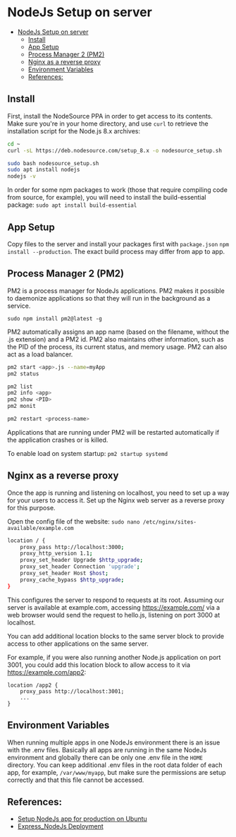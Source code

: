 # NodeJs Setup on server

- [NodeJs Setup on server](#nodejs-setup-on-server)
  - [Install](#install)
  - [App Setup](#app-setup)
  - [Process Manager 2 (PM2)](#process-manager-2-pm2)
  - [Nginx as a reverse proxy](#nginx-as-a-reverse-proxy)
  - [Environment Variables](#environment-variables)
  - [References:](#references)

## Install

First, install the NodeSource PPA in order to get access to its contents. Make sure you're in your home directory, and use `curl` to retrieve the installation script for the Node.js 8.x archives:

```bash
cd ~
curl -sL https://deb.nodesource.com/setup_8.x -o nodesource_setup.sh

sudo bash nodesource_setup.sh
sudo apt install nodejs
nodejs -v
```

In order for some npm packages to work (those that require compiling code from source, for example), you will need to install the build-essential package: `sudo apt install build-essential`

## App Setup

Copy files to the server and install your packages first with `package.json`
`npm install --production`. The exact build process may differ from app to app.

## Process Manager 2 (PM2)

PM2 is a process manager for NodeJs applications. PM2 makes it possible to daemonize applications so that they will run in the background as a service.

`sudo npm install pm2@latest -g`

PM2 automatically assigns an app name (based on the filename, without the .js extension) and a PM2 id. PM2 also maintains other information, such as the PID of the process, its current status, and memory usage. PM2 can also act as a load balancer.

```bash
pm2 start <app>.js --name=myApp
pm2 status

pm2 list
pm2 info <app>
pm2 show <PID>
pm2 monit

pm2 restart <process-name>
```

Applications that are running under PM2 will be restarted automatically if the application crashes or is killed.

To enable load on system startup: `pm2 startup systemd`

## Nginx as a reverse proxy

Once the app is running and listening on localhost, you need to set up a way for your users to access it. Set up the Nginx web server as a reverse proxy for this purpose.

Open the config file of the website: `sudo nano /etc/nginx/sites-available/example.com`

```bash
location / {
    proxy_pass http://localhost:3000;
    proxy_http_version 1.1;
    proxy_set_header Upgrade $http_upgrade;
    proxy_set_header Connection 'upgrade';
    proxy_set_header Host $host;
    proxy_cache_bypass $http_upgrade;
}
```

This configures the server to respond to requests at its root. Assuming our server is available at example.com, accessing https://example.com/ via a web browser would send the request to hello.js, listening on port 3000 at localhost.

You can add additional location blocks to the same server block to provide access to other applications on the same server.

For example, if you were also running another Node.js application on port 3001, you could add this location block to allow access to it via https://example.com/app2:

```
location /app2 {
    proxy_pass http://localhost:3001;
    ...
}
```

## Environment Variables

When running multiple apps in one NodeJs environment there is an issue with the .env files. Basically all apps are running in the same NodeJs environment and globally there can be only one .env file in the `HOME` directory. You can keep additional .env files in the root data folder of each app, for example, `/var/www/myapp`, but make sure the permissions are setup correctly and that this file cannot be accessed.

## References:

- [Setup NodeJs app for production on Ubuntu](https://www.digitalocean.com/community/tutorials/how-to-set-up-a-node-js-application-for-production-on-ubuntu-18-04)
- [Express_NodeJs Deployment](https://developer.mozilla.org/en-US/docs/Learn/Server-side/Express_Nodejs/deployment)
